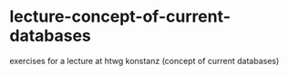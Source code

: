 # lecture-concept-of-current-databases
exercises for a lecture at htwg konstanz (concept of current databases)
